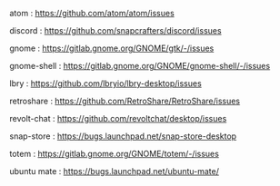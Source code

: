 atom : https://github.com/atom/atom/issues

discord : https://github.com/snapcrafters/discord/issues

gnome : https://gitlab.gnome.org/GNOME/gtk/-/issues

gnome-shell : https://gitlab.gnome.org/GNOME/gnome-shell/-/issues

lbry : https://github.com/lbryio/lbry-desktop/issues

retroshare : https://github.com/RetroShare/RetroShare/issues

revolt-chat : https://github.com/revoltchat/desktop/issues

snap-store : https://bugs.launchpad.net/snap-store-desktop

totem : https://gitlab.gnome.org/GNOME/totem/-/issues

ubuntu mate : https://bugs.launchpad.net/ubuntu-mate/
